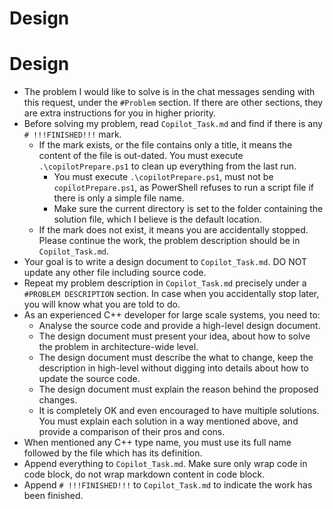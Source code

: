 # Design
# Design

- The problem I would like to solve is in the chat messages sending with this request, under the `#Problem` section. If there are other sections, they are extra instructions for you in higher priority.
- Before solving my problem, read `Copilot_Task.md` and find if there is any `# !!!FINISHED!!!` mark.
  - If the mark exists, or the file contains only a title, it means the content of the file is out-dated. You must execute `.\copilotPrepare.ps1` to clean up everything from the last run.
    - You must execute `.\copilotPrepare.ps1`, must not be `copilotPrepare.ps1`, as PowerShell refuses to run a script file if there is only a simple file name.
    - Make sure the current directory is set to the folder containing the solution file, which I believe is the default location.
  - If the mark does not exist, it means you are accidentally stopped. Please continue the work, the problem description should be in `Copilot_Task.md`.
- Your goal is to write a design document to `Copilot_Task.md`. DO NOT update any other file including source code.
- Repeat my problem description in `Copilot_Task.md` precisely under a `#PROBLEM DESCRIPTION` section. In case when you accidentally stop later, you will know what you are told to do.
- As an experienced C++ developer for large scale systems, you need to:
  - Analyse the source code and provide a high-level design document.
  - The design document must present your idea, about how to solve the problem in architecture-wide level.
  - The design document must describe the what to change, keep the description in high-level without digging into details about how to update the source code.
  - The design document must explain the reason behind the proposed changes.
  - It is completely OK and even encouraged to have multiple solutions. You must explain each solution in a way mentioned above, and provide a comparison of their pros and cons.
- When mentioned any C++ type name, you must use its full name followed by the file which has its definition.
- Append everything to `Copilot_Task.md`. Make sure only wrap code in code block, do not wrap markdown content in code block.
- Append `# !!!FINISHED!!!` to `Copilot_Task.md` to indicate the work has been finished.
